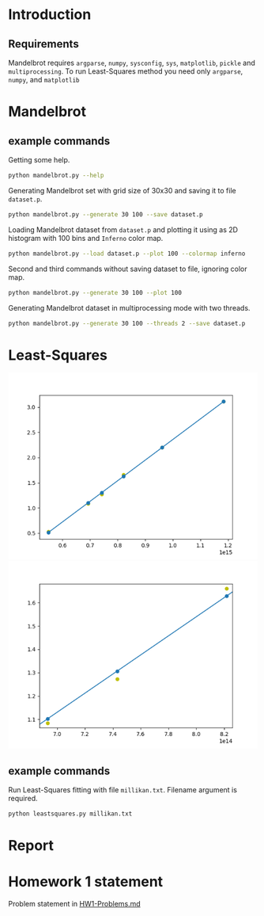 # Introduction

## Requirements

Mandelbrot requires `argparse`, `numpy`, `sysconfig`, `sys`, `matplotlib`, `pickle` and `multiprocessing`. To run Least-Squares method you need only `argparse`, `numpy`, and `matplotlib`

# Mandelbrot

## example commands

Getting some help.

```sh
python mandelbrot.py --help
```

Generating Mandelbrot set with grid size of 30x30 and saving it to file `dataset.p`.

```sh
python mandelbrot.py --generate 30 100 --save dataset.p
```

Loading Mandelbrot dataset from `dataset.p` and plotting it using as 2D histogram with 100 bins and `Inferno` color map.

```sh
python mandelbrot.py --load dataset.p --plot 100 --colormap inferno
```

Second and third commands without saving dataset to file, ignoring color map.

```sh
python mandelbrot.py --generate 30 100 --plot 100
```

Generating Mandelbrot dataset in multiprocessing mode with two threads.

```sh
python mandelbrot.py --generate 30 100 --threads 2 --save dataset.p
```

# Least-Squares

![Figure displaying Least-Squares fit to Millikan dataset](https://github.com/nyu-compphys-2017/hw1-marekyggdrasil/blob/master/figure_leastsquares_fit.png?raw=true "Millikan Dataset")
![Figure displaying Least-Squares fit to Millikan dataset zoomed in](https://github.com/nyu-compphys-2017/hw1-marekyggdrasil/blob/master/figure_leastsquares_zoom.png?raw=true "Millikan Dataset (zoom)")

## example commands

Run Least-Squares fitting with file `millikan.txt`. Filename argument is required.

```sh
python leastsquares.py millikan.txt
```

# Report

# Homework 1 statement

Problem statement in [HW1-Problems.md](./HW1-Problems.md)
